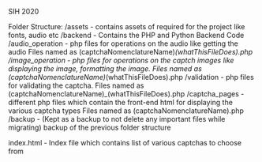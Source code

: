 SIH 2020

Folder Structure:
/assets - contains assets of required for the project like fonts, audio etc
/backend - Contains the PHP and Python Backend Code
	/audio_operation - php files for operations on the audio like getting the audio
			   Files named as (captchaNomenclatureName)_(whatThisFileDoes).php
	/image_operation - php files for operations on the captch images like displaying the image, formatting the image. 
			   Files named as (captchaNomenclatureName)_(whatThisFileDoes).php
	/validation - php files for validating the captcha.
		     Files named as (captchaNomenclatureName)_(whatThisFileDoes).php
	/captcha_pages - different php files which contain the front-end html for displaying the various captcha types
			 Files named as (captchaNomenclatureName).php
/backup - (Kept as a backup to not delete any important files while migrating) backup of the previous folder structure

index.html - Index file which contains list of various captchas to choose from
	

